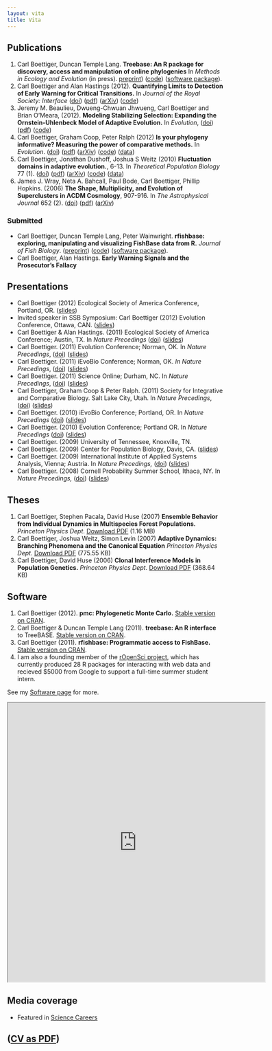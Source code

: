```yaml
---
layout: vita
title: Vita 
---
```



Publications
------------

1. Carl Boettiger, Duncan Temple Lang.  **Treebase: An R package for discovery, access and manipulation of online phylogenies** In *Methods in Ecology and Evolution* (in press). [preprint](https://github.com/ropensci/treebase/blob/master/inst/doc/treebase/treebase_github.md)) ([code](https://github.com/ropensci/treebase)) ([software package](http://cran.at.r-project.org/web/packages/treebase/)).
1. Carl Boettiger and Alan Hastings (2012). **Quantifying Limits to Detection 
  of Early Warning for Critical Transitions.** In *Journal of the Royal Society:
  Interface* ([doi](http://dx.doi.org/10.1098/rsif.2012.0125)) 
  ([pdf](http://www.mendeley.com/download/public/98752/4711221423/df767d6b5f0fbf44cc236470307992b019e6c149/dl.pdf))
  ([arXiv](http://arxiv.org/abs/1204.6231))
  ([code](https://github.com/cboettig/earlywarning))
1. Jeremy M. Beaulieu, Dwueng-Chwuan Jhwueng, Carl Boettiger and Brian
  O’Meara, (2012). **Modeling Stabilizing Selection: Expanding the
  Ornstein-Uhlenbeck Model of Adaptive Evolution.** In *Evolution*,
  ([doi](http://dx.doi.org/10.1111/j.1558-5646.2012.01619.x)) 
  ([pdf](http://www.mendeley.com/download/public/98752/4605481493/93f096d8b8740485fc7a7dfe72baa56be6ef50b4/dl.pdf))
  ([code](http://cran.r-project.org/web/packages/OUwie/index.html))
1. Carl Boettiger, Graham Coop, Peter Ralph (2012) **Is your phylogeny
  informative? Measuring the power of comparative methods.** In
  *Evolution*.
  ([doi](http://dx.doi.org/10.1111/j.1558-5646.2012.01574.x)) 
  ([pdf](http://www.mendeley.com/download/public/98752/4485545653/9a209c7dd29980fd2e47c06eb8b2d1d7dd6f70d4/dl.pdf))
  ([arXiv](http://arxiv.org/abs/1110.4944))
  ([code](https://github.com/cboettig/pmc))
  ([data](http://datadryad.org/handle/10255/dryad.37645))
1. Carl Boettiger, Jonathan Dushoff, Joshua S Weitz (2010) **Fluctuation
  domains in adaptive evolution.**, 6-13. In *Theoretical Population
  Biology* 77 (1).
  ([doi](http://dx.doi.org/10.1016/j.tpb.2009.10.003)) 
  ([pdf](http://www.mendeley.com/download/public/98752/3107791751/8b066644aca2e396fd5e120d563026c8d560dc77/dl.pdf))
  ([arXiv](http://arxiv.org/abs/1004.4233))
  ([code](https://github.com/cboettig/fluctuationDomains))
  ([data](http://datadryad.org/handle/10255/dryad.37625))
1. James J. Wray, Neta A. Bahcall, Paul Bode, Carl Boettiger, Phillip
  Hopkins. (2006) **The Shape, Multiplicity, and Evolution of
  Superclusters in ΛCDM Cosmology**, 907-916. In *The Astrophysical
  Journal* 652 (2).
  ([doi](http://dx.doi.org/10.1086/508600)) 
  ([pdf](http://www.mendeley.com/download/public/98752/3107796991/fa842dca56ce0d0941132db7cfdd0e259a448973/dl.pdf))
  ([arXiv](http://arxiv.org/abs/astro-ph/0603060))

### Submitted

- Carl Boettiger, Duncan Temple Lang, Peter Wainwright. **rfishbase: exploring, manipulating and visualizing FishBase data from R.** *Journal of Fish Biology*. ([preprint](https://github.com/ropensci/rfishbase/blob/master/inst/doc/rfishbase/rfishbase_github.md)) ([code](https://github.com/ropensci/rfishbase)) ([software package](http://cran.at.r-project.org/web/packages/rfishbase/)). 
- Carl Boettiger, Alan Hastings. **Early Warning Signals and the Prosecutor’s Fallacy** 



Presentations
-------------
-   Carl Boettiger (2012) Ecological Society of America Conference, Portland, OR.
    ([slides](http://www.slideshare.net/cboettig/esa-2012-talk))
-   Invited speaker in SSB Symposium: Carl Boettiger (2012) Evolution Conference, Ottawa, CAN. 
    ([slides](http://www.slideshare.net/cboettig/evolution-13576088)) 
-   Carl Boettiger & Alan Hastings. (2011) Ecological Society of
    America Conference; Austin, TX. In *Nature Precedings* 
    ([doi](dx.doi.org/10.1038/npre.2012.6857.1))
    ([slides](http://www.slideshare.net/cboettig/limits-to-detection-for-early-warning-signals-of-population-collapse))
-   Carl Boettiger. (2011) Evolution Conference; Norman, OK. In *Nature
    Precedings*, ([doi](http://dx.doi.org/10.1038/npre.2011.6080.1))
    ([slides](http://www.slideshare.net/cboettig/a-general-model-of-continuous-character-evolution))
-   Carl Boettiger. (2011) iEvoBio
    Conference; Norman, OK. *In Nature Precedings*,
    ([doi](http://dx.doi.org/10.1038/npre.2012.6851.1))
    ([slides](http://www.slideshare.net/cboettig/r-interface-to-treebase))
-   Carl Boettiger. (2011) Science Online; Durham, NC. In *Nature Precedings*, ([doi](http://dx.doi.org/10.1038/npre.2012.6853.1))
    ([slides](http://www.slideshare.net/cboettig/scioslides))
-   Carl Boettiger, Graham Coop & Peter Ralph. (2011) Society for Integrative and
    Comparative Biology. Salt Lake City, Utah. In *Nature Precedings*,
    ([doi](http://dx.doi.org/10.1038/npre.2011.6453.1))
    ([slides](http://www.slideshare.net/cboettig/is-your-phylogeny-informative))
-   Carl Boettiger. (2010) iEvoBio Conference; Portland, OR. In *Nature
    Precedings* ([doi](http://dx.doi.org/10.1038/npre.2010.4602.1))
    ([slides](http://www.slideshare.net/cboettig/ievobio))
-   Carl Boettiger. (2010) Evolution Conference; Portland OR. In *Nature Precedings*
    ([doi](10.1038/npre.2010.4615.1))
    ([slides](http://www.slideshare.net/cboettig/a-new-phylogenetic-comparative-method-detecting-niches-and-transitions-with-continuous-characters))
-   Carl Boettiger. (2009) University of Tennessee, Knoxville, TN.
-   Carl Boettiger. (2009) Center for Population Biology, Davis, CA. ([slides](http://www.slideshare.net/cboettig/cpb-pres))
-   Carl Boettiger. (2009) International Institute of Applied Systems Analysis, Vienna; Austria. In *Nature Precedings,*
    ([doi](http://dx.doi.org/10.1038/npre.2012.6852.1))
    ([slides](http://www.slideshare.net/cboettig/iiasa-final))
-   Carl Boettiger. (2008) Cornell Probability Summer School, Ithaca, NY. In *Nature Precedings,*
    ([doi](http://dx.doi.org/10.1038/npre.2010.4949.1))
    ([slides](http://www.slideshare.net/cboettig/presentation-5348861))

Theses
------

1. Carl Boettiger, Stephen Pacala, David Huse (2007) 
  **Ensemble Behavior from Individual Dynamics in Multispecies Forest Populations.**
  *Princeton Physics Dept*. [Download PDF](http://www.mendeley.com/download/public/98752/3107796981/f36faf01ce5eefa266480067793881530f212fea/dl.pdf "Download file") (1.16 MB)
2. Carl Boettiger, Joshua Weitz, Simon Levin (2007) **Adaptive Dynamics: Branching Phenomena and the Canonical Equation**
    *Princeton Physics Dept*. [Download PDF](http://www.mendeley.com/download/public/98752/3107796951/191a62cc7aca52feb33075b833ac13eba1ed9679/dl.pdf "Download file")
    (775.55 KB)
3. Carl Boettiger, David Huse (2006) **Clonal Interference Models in Population Genetics.**
    *Princeton Physics Dept*. [Download PDF](http://www.mendeley.com/download/public/98752/3107796971/3a79ed95e8534fba508c93a54b9c757074657f2e/dl.pdf "Download file")
    (368.64 KB)

Software
--------

1. Carl Boettiger (2012). **pmc: Phylogenetic Monte Carlo.** [Stable version on CRAN](http://cran.r-project.org/web/packages/pmc/).
2. Carl Boettiger & Duncan Temple Lang (2011). **treebase: An R interface**
    to TreeBASE. [Stable version on CRAN](http://cran.r-project.org/web/packages/treebase/).
3. Carl Boettiger (2011). **rfishbase: Programmatic access to FishBase.**
    [Stable version on CRAN](http://cran.r-project.org/web/packages/rfishbase/).
4. I am also a founding member of the [rOpenSci project](http://ropensci.org), which has currently produced 28 R packages for interacting with web data and recieved $5000 from Google to support a full-time summer student intern.  


See my [Software page](http://carlboettiger.info/software.html) for more. 

<iframe src="http://www.mendeley.com/profiles/carl-boettiger/widget/7488/2655908770/eb0e7073c630009ad9f303bec5b11b7ee5cca39e/" width="600" height="650"></iframe>

Media coverage
--------------

-   Featured in [Science Careers](http://sciencecareers.sciencemag.org/career_magazine/previous_issues/articles/2010_04_09/caredit.a1000036)

<h2> (<a href="http://www.carlboettiger.info/assets/files/cv.pdf"  onclick="var that=this;_gaq.push(['_trackEvent','Download','PDF',this.href]);setTimeout(function(){location.href=that.href;},200);return false;">CV as PDF</a>) </h2>


